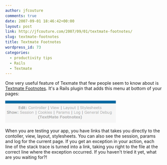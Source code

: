```yaml
---
author: jfcouture
comments: true
date: 2007-09-01 18:46:42+00:00
layout: post
link: http://jfcouture.com/2007/09/01/textmate-footnotes/
slug: textmate-footnotes
title: Textmate Footnotes
wordpress_id: 73
categories:
  - productivity tips
  - Rails
  - Textmate
---
```


One very useful feature of Texmate that few people seem to know about is [Textmate Footnotes](http://blog.inquirylabs.com/2006/09/28/textmate-footnotes-v16-released/). It's a Rails plugin that adds this menu at bottom of your pages:

![Textmate Footnotes Menu](/images/archive/textmate_footnotes.jpg)

When you are testing your app, you have links that takes you directly to the contoller, view, layout, stylesheets. You can also see the session, params and log for the current page. If you get an exception in your action, each line of the stack trace is turned into a link, taking you right to the file at the correct line where the exception occurred. If you haven't tried it yet, what are you waiting for?!
